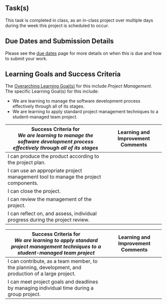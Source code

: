 ## Task(s)

This task is completed in class, as an in-class project over multiple days during the week this project is scheduled to occur.

## Due Dates and Submission Details

Please see the [due dates](./Due-Dates-and-Submission-Details) page for more details on when this is due and how to submit your work.

## Learning Goals and Success Criteria

The [Overarching Learning Goal(s)](./images/ICS4U.jpg) for this include _Project Management_.  
The specific Learning Goal(s) for this include:
  * We are learning to manage the software development process effectively through all of its stages.
  * We are learning to apply standard project management techniques to a student-managed team project.

| Success Criteria for <br/> _We are learning to manage the software development process effectively through all of its stages_ | Learning and Improvement Comments |
| ----------- | ------- |
| I can produce the product according to the project plan. | |
| I can use an appropriate project management tool to manage the project components. | |
| I can close the project. | |
| I can review the management of the project. | |
| I can reflect on, and assess, individual progress during the project review. | |

| Success Criteria for <br/> _We are learning to apply standard project management techniques to a student-managed team project_ | Learning and Improvement Comments |
| ----------- | ------- |
| I can contribute, as a team member, to the planning, development, and production of a large project. | |
| I can meet project goals and deadlines by managing individual time during a group project. | |